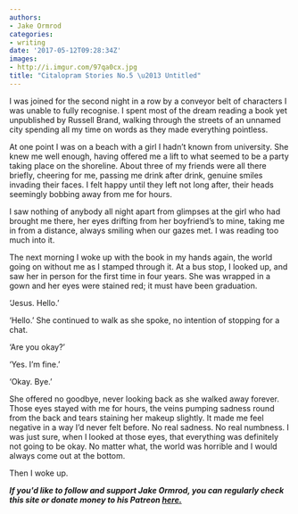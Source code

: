 ```yaml
---
authors:
- Jake Ormrod
categories:
- writing
date: '2017-05-12T09:28:34Z'
images:
- http://i.imgur.com/97qa0cx.jpg
title: "Citalopram Stories No.5 \u2013 Untitled"
---
```

I was joined for the second night in a row by a conveyor belt of characters I was unable to fully recognise. I spent most of the dream reading a book yet unpublished by Russell Brand, walking through the streets of an unnamed city spending all my time on words as they made everything pointless.

At one point I was on a beach with a girl I hadn’t known from university. She knew me well enough, having offered me a lift to what seemed to be a party taking place on the shoreline. About three of my friends were all there briefly, cheering for me, passing me drink after drink, genuine smiles invading their faces. I felt happy until they left not long after, their heads seemingly bobbing away from me for hours.

I saw nothing of anybody all night apart from glimpses at the girl who had brought me there, her eyes drifting from her boyfriend’s to mine, taking me in from a distance, always smiling when our gazes met. I was reading too much into it.

The next morning I woke up with the book in my hands again, the world going on without me as I stamped through it. At a bus stop, I looked up, and saw her in person for the first time in four years. She was wrapped in a gown and her eyes were stained red; it must have been graduation.

‘Jesus. Hello.’

‘Hello.’ She continued to walk as she spoke, no intention of stopping for a chat.

‘Are you okay?’

‘Yes. I’m fine.’

‘Okay. Bye.’

She offered no goodbye, never looking back as she walked away forever. Those eyes stayed with me for hours, the veins pumping sadness round from the back and tears staining her makeup slightly. It made me feel negative in a way I’d never felt before. No real sadness. No real numbness. I was just sure, when I looked at those eyes, that everything was definitely not going to be okay. No matter what, the world was horrible and I would always come out at the bottom.

Then I woke up.

_**If you'd like to follow and support Jake Ormrod, you can regularly check this site or donate money to his Patreon [here.](https://www.patreon.com/JakeOrmrod "")**_